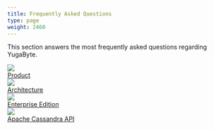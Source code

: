 ```yaml
---
title: Frequently Asked Questions
type: page
weight: 2460
---
```


This section answers the most frequently asked questions regarding YugaByte.

<div>
  <a class="section-link icon-offset" href="product/">
<div class="icon">
      <img src="/images/section_icons/index/introduction.png" aria-hidden="true" />
    </div>
    <div class="text">
      Product
    </div>
  </a>

  <a class="section-link icon-offset" href="architecture/">
    <div class="icon">
      <img src="/images/section_icons/index/architecture.png" aria-hidden="true" />
    </div>
    <div class="text">
      Architecture
   </div>
  </a>

<a class="section-link icon-offset" href="enterprise-edition/">
    <div class="icon">
      <img src="/images/section_icons/manage/enterprise.png" aria-hidden="true" />
    </div>
    <div class="text">
      Enterprise Edition
    </div>
  </a>

  <a class="section-link icon-offset" href="cql/">
    <div class="icon">
      <img src="/images/section_icons/api/cql.png" aria-hidden="true" />
    </div>
    <div class="text">
      Apache Cassandra API
   </div>
  </a>
</div> 

